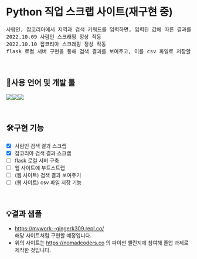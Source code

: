 # Python 직업 스크랩 사이트(재구현 중)<br/>
<pre>
사람인, 잡코리아에서 지역과 검색 키워드를 입력하면, 입력된 값에 따른 결과를 스크랩
2022.10.09 사람인 스크래핑 정상 작동
2022.10.10 잡코리아 스크래핑 정상 작동
flask 로컬 서버 구현을 통해 검색 결과를 보여주고, 이를 csv 파일로 저장할 수 있게 함
</pre>
<br>

## 🔧사용 언어 및 개발 툴
<img src="https://img.shields.io/badge/Python3-3776AB?style=for-the-badge&logo=Python&logoColor=white"><img src="https://img.shields.io/badge/VSC-007ACC?style=for-the-badge&logo=Visual Studio Code&logoColor=white"><img src="https://img.shields.io/badge/Bootstrap-512BD4?style=for-the-badge&logo=bootstrap&logoColor=white"> 




<br>

## 🛠구현 기능
- [x] 사람인 검색 결과 스크랩
- [X] 잡코리아 검색 결과 스크랩
- [ ] flask 로컬 서버 구축
- [ ] 웹 사이트에 부트스트랩 
- [ ] (웹 사이트) 검색 결과 보여주기
- [ ] (웹 사이트) csv 파일 저장 기능

<br>

## 💡결과 샘플
- https://mywork--gingerk309.repl.co/
<br>해당 사이트처럼 구현할 예정입니다.
- 위의 사이트는 https://nomadcoders.co 의 파이썬
챌린지에 참여해 졸업 과제로 제작한 것입니다.

